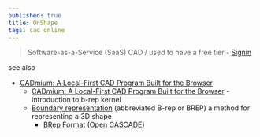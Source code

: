 ```yaml
---
published: true
title: OnShape
tags: cad online
---
```

> Software-as-a-Service (SaaS) CAD / used to have a free tier - [Signin](https://cad.onshape.com/signin)

see also
- [CADmium: A Local-First CAD Program Built for the Browser](https://news.ycombinator.com/item?id=40428827)
	- [CADmium: A Local-First CAD Program Built for the Browser](https://mattferraro.dev/posts/cadmium) - introduction to b-rep kernel
    - [Boundary representation](https://en.wikipedia.org/wiki/Boundary_representation) (abbreviated B-rep or BREP) a method for representing a 3D shape
    	- [BRep Format (Open CASCADE)](https://dev.opencascade.org/doc/overview/html/specification__brep_format.html)